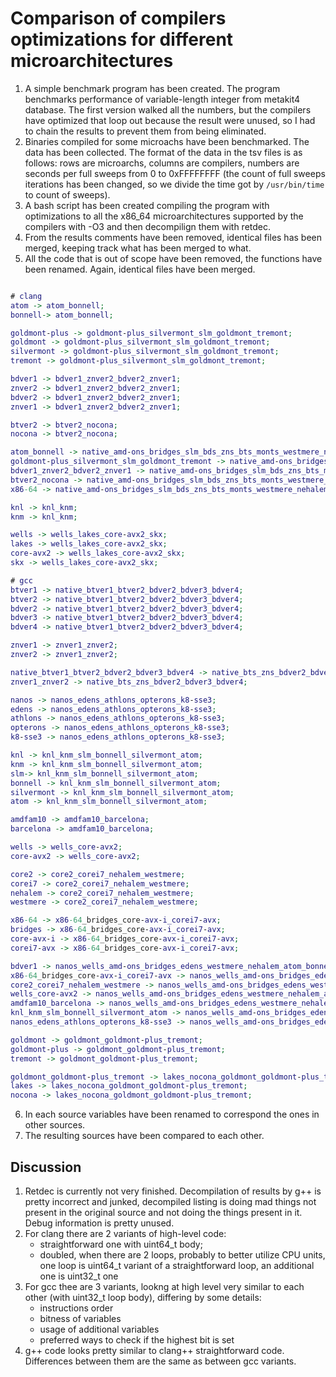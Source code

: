 Comparison of compilers optimizations for different microarchitectures
======================================================================

1. A simple benchmark program has been created. The program benchmarks performance of variable-length integer from metakit4 database. The first version walked all the numbers, but the compilers have optimized that loop out because the result were unused, so I had to chain the results to prevent them from being eliminated.
2. Binaries compiled for some microachs have been benchmarked. The data has been collected. The format of the data in the tsv files is as follows: rows are microarchs, columns are compilers, numbers are seconds per full sweeps from 0 to 0xFFFFFFFF (the count of full sweeps iterations has been changed, so we divide the time got by `/usr/bin/time` to count of sweeps).
3. A bash script has been created compiling the program with optimizations to all the x86_64 microarchitectures supported by the compilers with -O3 and then decompilign them with retdec.
4. From the results comments have been removed, identical files has been merged, keeping track what has been merged to what.
5. All the code that is out of scope have been removed, the functions have been renamed. Again, identical files have been merged.

```dot

# clang
atom -> atom_bonnell;
bonnell-> atom_bonnell;

goldmont-plus -> goldmont-plus_silvermont_slm_goldmont_tremont;
goldmont -> goldmont-plus_silvermont_slm_goldmont_tremont;
silvermont -> goldmont-plus_silvermont_slm_goldmont_tremont;
tremont -> goldmont-plus_silvermont_slm_goldmont_tremont;

bdver1 -> bdver1_znver2_bdver2_znver1;
znver2 -> bdver1_znver2_bdver2_znver1;
bdver2 -> bdver1_znver2_bdver2_znver1;
znver1 -> bdver1_znver2_bdver2_znver1;

btver2 -> btver2_nocona;
nocona -> btver2_nocona;

atom_bonnell -> native_amd-ons_bridges_slm_bds_zns_bts_monts_westmere_nehalem_atom_bonnell_barcelona_k8_k8-sse3_amdfam10_core2_corei7_corei7-avx_x86-64_penryn_nocona;
goldmont-plus_silvermont_slm_goldmont_tremont -> native_amd-ons_bridges_slm_bds_zns_bts_monts_westmere_nehalem_atom_bonnell_barcelona_k8_k8-sse3_amdfam10_core2_corei7_corei7-avx_x86-64_penryn_nocona;
bdver1_znver2_bdver2_znver1 -> native_amd-ons_bridges_slm_bds_zns_bts_monts_westmere_nehalem_atom_bonnell_barcelona_k8_k8-sse3_amdfam10_core2_corei7_corei7-avx_x86-64_penryn_nocona;
btver2_nocona -> native_amd-ons_bridges_slm_bds_zns_bts_monts_westmere_nehalem_atom_bonnell_barcelona_k8_k8-sse3_amdfam10_core2_corei7_corei7-avx_x86-64_penryn_nocona;
x86-64 -> native_amd-ons_bridges_slm_bds_zns_bts_monts_westmere_nehalem_atom_bonnell_barcelona_k8_k8-sse3_amdfam10_core2_corei7_corei7-avx_x86-64_penryn_nocona;

knl -> knl_knm;
knm -> knl_knm;

wells -> wells_lakes_core-avx2_skx;
lakes -> wells_lakes_core-avx2_skx;
core-avx2 -> wells_lakes_core-avx2_skx;
skx -> wells_lakes_core-avx2_skx;

# gcc
btver1 -> native_btver1_btver2_bdver2_bdver3_bdver4;
btver2 -> native_btver1_btver2_bdver2_bdver3_bdver4;
bdver2 -> native_btver1_btver2_bdver2_bdver3_bdver4;
bdver3 -> native_btver1_btver2_bdver2_bdver3_bdver4;
bdver4 -> native_btver1_btver2_bdver2_bdver3_bdver4;

znver1 -> znver1_znver2;
znver2 -> znver1_znver2;

native_btver1_btver2_bdver2_bdver3_bdver4 -> native_bts_zns_bdver2_bdver3_bdver4;
znver1_znver2 -> native_bts_zns_bdver2_bdver3_bdver4;

nanos -> nanos_edens_athlons_opterons_k8-sse3;
edens -> nanos_edens_athlons_opterons_k8-sse3;
athlons -> nanos_edens_athlons_opterons_k8-sse3;
opterons -> nanos_edens_athlons_opterons_k8-sse3;
k8-sse3 -> nanos_edens_athlons_opterons_k8-sse3;

knl -> knl_knm_slm_bonnell_silvermont_atom;
knm -> knl_knm_slm_bonnell_silvermont_atom;
slm-> knl_knm_slm_bonnell_silvermont_atom;
bonnell -> knl_knm_slm_bonnell_silvermont_atom;
silvermont -> knl_knm_slm_bonnell_silvermont_atom;
atom -> knl_knm_slm_bonnell_silvermont_atom;

amdfam10 -> amdfam10_barcelona;
barcelona -> amdfam10_barcelona;

wells -> wells_core-avx2;
core-avx2 -> wells_core-avx2;

core2 -> core2_corei7_nehalem_westmere;
corei7 -> core2_corei7_nehalem_westmere;
nehalem -> core2_corei7_nehalem_westmere;
westmere -> core2_corei7_nehalem_westmere;

x86-64 -> x86-64_bridges_core-avx-i_corei7-avx;
bridges -> x86-64_bridges_core-avx-i_corei7-avx;
core-avx-i -> x86-64_bridges_core-avx-i_corei7-avx;
corei7-avx -> x86-64_bridges_core-avx-i_corei7-avx;

bdver1 -> nanos_wells_amd-ons_bridges_edens_westmere_nehalem_atom_bonnell_barcelona_k8-sse3_amdfam10_core2_corei7_corei7-avx_x86-64_bdver1_core-avx-i_knl_knm_slm_silvermont_core-avx2;
x86-64_bridges_core-avx-i_corei7-avx -> nanos_wells_amd-ons_bridges_edens_westmere_nehalem_atom_bonnell_barcelona_k8-sse3_amdfam10_core2_corei7_corei7-avx_x86-64_bdver1_core-avx-i_knl_knm_slm_silvermont_core-avx2;
core2_corei7_nehalem_westmere -> nanos_wells_amd-ons_bridges_edens_westmere_nehalem_atom_bonnell_barcelona_k8-sse3_amdfam10_core2_corei7_corei7-avx_x86-64_bdver1_core-avx-i_knl_knm_slm_silvermont_core-avx2;
wells_core-avx2 -> nanos_wells_amd-ons_bridges_edens_westmere_nehalem_atom_bonnell_barcelona_k8-sse3_amdfam10_core2_corei7_corei7-avx_x86-64_bdver1_core-avx-i_knl_knm_slm_silvermont_core-avx2;
amdfam10_barcelona -> nanos_wells_amd-ons_bridges_edens_westmere_nehalem_atom_bonnell_barcelona_k8-sse3_amdfam10_core2_corei7_corei7-avx_x86-64_bdver1_core-avx-i_knl_knm_slm_silvermont_core-avx2;
knl_knm_slm_bonnell_silvermont_atom -> nanos_wells_amd-ons_bridges_edens_westmere_nehalem_atom_bonnell_barcelona_k8-sse3_amdfam10_core2_corei7_corei7-avx_x86-64_bdver1_core-avx-i_knl_knm_slm_silvermont_core-avx2;
nanos_edens_athlons_opterons_k8-sse3 -> nanos_wells_amd-ons_bridges_edens_westmere_nehalem_atom_bonnell_barcelona_k8-sse3_amdfam10_core2_corei7_corei7-avx_x86-64_bdver1_core-avx-i_knl_knm_slm_silvermont_core-avx2;

goldmont -> goldmont_goldmont-plus_tremont;
goldmont-plus -> goldmont_goldmont-plus_tremont;
tremont -> goldmont_goldmont-plus_tremont;

goldmont_goldmont-plus_tremont -> lakes_nocona_goldmont_goldmont-plus_tremont;
lakes -> lakes_nocona_goldmont_goldmont-plus_tremont;
nocona -> lakes_nocona_goldmont_goldmont-plus_tremont;
```

6. In each source variables have been renamed to correspond the ones in other sources.
7. The resulting sources have been compared to each other.

Discussion
----------

1. Retdec is currently not very finished. Decompilation of results by g++ is pretty incorrect and junked, decompiled listing is doing mad things not present in the original source and not doing the things present in it. Debug information is pretty unused.
2. For clang there are 2 variants of high-level code:
	* straightforward one with uint64_t body;
	* doubled, when there are 2 loops, probably to better utilize CPU units, one loop is uint64_t variant of a straightforward loop, an additional one is uint32_t one
3. For gcc thee are 3 variants, lookng at high level very similar to each other (with uint32_t loop body), differing by some details:
	* instructions order
	* bitness of variables
	* usage of additional variables
	* preferred ways to check if the highest bit is set
4. g++ code looks pretty similar to clang++ straightforward code. Differences between them are the same as between gcc variants.
